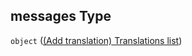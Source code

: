 ## messages Type

`object` ([(Add translation) Translations list](add-translation-properties-add-translation-translations-list.md))
